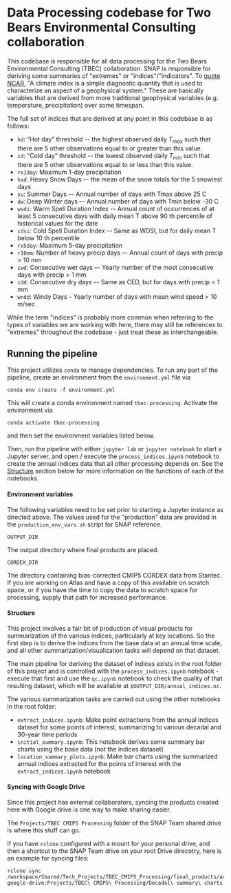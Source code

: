 # Data Processing codebase for Two Bears Environmental Consulting collaboration

This codebase is responsible for all data processing for the Two Bears Environmental Consulting (TBEC) collaboration. SNAP is responsible for deriving some summaries of "extremes" or "indices"/"indicators". To [quote NCAR](https://climatedataguide.ucar.edu/climate-data/overview-climate-indices), "A climate index is a simple diagnostic quantity that is used to characterize an aspect of a geophysical system." These are basically variables that are derived from more traditional geophysical variables (e.g. temperature, precipitation) over some timespan. 

The full set of indices that are derived at any point in this codebase is as follows:

* `hd`:  “Hot day” threshold -- the highest observed daily $T_{max}$ such that there are 5 other observations equal to or greater than this value.
* `cd`: “Cold day” threshold -- the lowest observed daily $T_{min}$ such that there are 5 other observations equal to or less than this value.
* `rx1day`: Maximum 1-day precipitation
* `hsd`: Heavy Snow Days –- the mean of the snow totals for the 5 snowiest days
* `su`: Summer Days –- Annual number of days with Tmax above 25 C
* `dw`: Deep Winter days –- Annual number of days with Tmin below -30 C
* `wsdi`: Warm Spell Duration Index -- Annual count of occurrences of at least 5 consecutive days with daily mean T above 90 th percentile of historical values for the date
* `cdsi`: Cold Spell Duration Index -- Same as WDSI, but for daily mean T below 10 th percentile
* `rx5day`: Maximum 5-day precipitation
* `r10mm`: Number of heavy precip days –- Annual count of days with precip > 10 mm
* `cwd`: Consecutive wet days –- Yearly number of the most consecutive days with precip > 1 mm
* `cdd`: Consecutive dry days –- Same as CED, but for days with precip < 1 mm
* `wndd`: Windy Days – Yearly number of days with mean wind speed > 10 m/sec


While the term "indices" is probably more common when referring to the types of variables we are working with here, there may still be references to "extremes" throughout the codebase - just treat these as interchangeable.

## Running the pipeline

This project utilizes `conda` to manage dependencies. To run any part of the pipeline, create an environment from the `environment.yml` file via

```
conda env create -f environment.yml
```

This will create a conda environment named `tbec-processing`. Activate the environment via 

```
conda activate tbec-processing
```

and then set the environment variables listed below.

Then, run the pipeline with either `jupyter lab` or `jupyter notebook` to start a Jupyter server, and open / execute the `process_indices.ipynb` notebook to create the annual indices data that all other processing depends on. See the [Structure](#Structure) section below for more information on the functions of each of the notebooks.

#### Environment variables

The following variables need to be set prior to starting a Jupyter instance as directed above. The values used for the "production" data are provided in the `production_env_vars.sh` script for SNAP reference.

`OUTPUT_DIR`

The output directory where final products are placed.

`CORDEX_DIR`

The directory containing bias-corrected CMIP5 CORDEX data from Stantec. If you are working on Atlas and have a copy of this available on scratch space, or if you have the time to copy the data to scratch space for processing, supply that path for increased performance. 

#### Structure

This project involves a fair bit of production of visual products for summarization of the various indices, particularly at key locations. So the first step is to derive the indices from the base data at an annual time scale, and all other summarization/visualization tasks will depend on that dataset. 

The main pipeline for deriving the dataset of indices exists in the root folder of this project and is controlled with the `process_indices.ipynb` notebook - execute that first and use the `qc.ipynb` notebook to check the quality of that resulting dataset, which will be available at `$OUTPUT_DIR/annual_indices.nc`. 

The various summarization tasks are carried out using the other notebooks in the root folder:

* `extract_indices.ipynb`: Make point extractions from the annual indices dataset for some points of interest, summarizing to various decadal and 30-year time periods
* `initial_summary.ipynb`: This notebook derives some summary bar charts using the base data (not the indices dataset)
* `location_summary_plots.ipynb`: Make bar charts using the summarized annual indices extracted for the points of interest with the `extract_indices.ipynb` notebook

#### Syncing with Google Drive

Since this project has external collaborators, syncing the products created here with Google drive is one way to make sharing easier.

The `Projects/TBEC CMIP5 Processing` folder of the SNAP Team shared drive is where this stuff can go. 

If you have `rclone` configured with a mount for your personal drive, and then a shortcut to the SNAP Team drive on your root Drive direcotry, here is an example for syncing files:

```
rclone sync /workspace/Shared/Tech_Projects/TBEC_CMIP5_Processing/final_products/auxiliary_content/decadal_summary_charts google-drive:Projects/TBEC\ CMIP5\ Processing/Decadal\ summary\ charts
```
